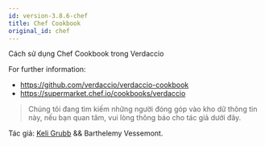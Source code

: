 ```yaml
---
id: version-3.8.6-chef
title: Chef Cookbook
original_id: chef
---
```


Cách sử dụng Chef Cookbook trong Verdaccio

For further information:

* <https://github.com/verdaccio/verdaccio-cookbook>
* <https://supermarket.chef.io/cookbooks/verdaccio>

> Chúng tôi đang tìm kiếm những người đóng góp vào kho dữ thông tin này, nếu bạn quan tâm, vui lòng thông báo cho tác giả dưới đây.

Tác giả: [Keli Grubb](https://github.com/kgrubb) && Barthelemy Vessemont.